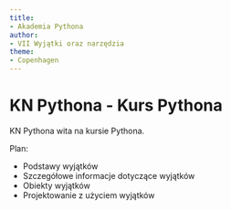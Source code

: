 ```yaml
---
title:
- Akademia Pythona
author:
- VII Wyjątki oraz narzędzia
theme:
- Copenhagen
---
```



# KN Pythona - Kurs Pythona

KN Pythona wita na kursie Pythona.

Plan:

+ Podstawy wyjątków
+ Szczegółowe informacje dotyczące wyjątków
+ Obiekty wyjątków
+ Projektowanie z użyciem wyjątków